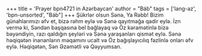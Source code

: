 +++
title = 'Prayer bpn4721 in Azərbaycan'
author = "Báb"
tags = ['lang-az', 'bpn-unsorted', "Báb"]
+++
Şükrlər olsun Sənə, Ya Rəbb! Bizim günahlarımızı əfv et, bizə rəhm eylə və Sənə qayıtmağa qadir eylə. İzn vermə ki, Səndən başqasına bel bağlayaq və Öz kəramətinlə bizə bəyəndiyin, razı qaldığın şeyləri və Sənə yaraşanları qismət eylə. Sənə həqiqətən inananların məqamını ucalt və Öz bağışlayıcılıq fəzlinlə onları əfv eylə. Həqiqətən, Sən Əzəmətli və Qəyyumsan.
